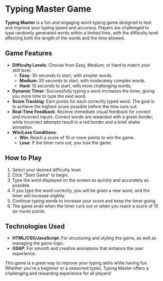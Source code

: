 # Typing Master Game

**Typing Master** is a fun and engaging word-typing game designed to test and improve your typing speed and accuracy. Players are challenged to type randomly generated words within a limited time, with the difficulty level affecting both the length of the words and the time allowed.

## Game Features

- **Difficulty Levels**: Choose from Easy, Medium, or Hard to match your skill level.
  - **Easy**: 30 seconds to start, with simpler words.
  - **Medium**: 20 seconds to start, with moderately complex words.
  - **Hard**: 10 seconds to start, with more challenging words.
- **Dynamic Timer**: Successfully typing a word increases the timer, giving you more time to type the next word.
- **Score Tracking**: Earn points for each correctly typed word. The goal is to achieve the highest score possible before the time runs out.
- **Real-Time Feedback**: Receive immediate visual feedback for correct and incorrect inputs. Correct words are rewarded with a green border, while incorrect attempts result in a red border and a brief shake animation.
- **Win/Lose Conditions**:
  - **Win**: Reach a score of 10 or more points to win the game.
  - **Lose**: If the timer runs out, you lose the game.

## How to Play

1. Select your desired difficulty level.
2. Click "Start Game" to begin.
3. Type the word displayed on the screen as quickly and accurately as possible.
4. If you type the word correctly, you will be given a new word, and the timer will increase slightly.
5. Continue typing words to increase your score and keep the timer going.
6. The game ends when the timer runs out or when you reach a score of 10 (or more) points.

## Technologies Used

- **HTML/CSS/JavaScript**: For structuring and styling the game, as well as managing the game logic.
- **GSAP**: For smooth and creative animations that enhance the user experience.

This game is a great way to improve your typing skills while having fun. Whether you're a beginner or a seasoned typist, Typing Master offers a challenging and rewarding experience for all players!
